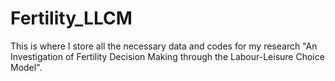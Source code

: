 # Fertility_LLCM
This is where I store all the necessary data and codes for my research "An Investigation of Fertility Decision Making through the Labour-Leisure Choice Model".

